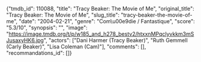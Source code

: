 {"tmdb_id": 110088, "title": "Tracy Beaker: The Movie of Me", "original_title": "Tracy Beaker: The Movie of Me", "slug_title": "tracy-beaker-the-movie-of-me", "date": "2004-02-21", "genre": "Com\u00e9die / Fantastique", "score": "5.3/10", "synopsis": "", "image": "https://image.tmdb.org/t/p/w185_and_h278_bestv2/htxxnMPqclyvkkm3mSJusaxyHK6.jpg", "actors": ["Dani Harmer (Tracy Beaker)", "Ruth Gemmell (Carly Beaker)", "Lisa Coleman (Cam)"], "comments": [], "recommandations_id": []}